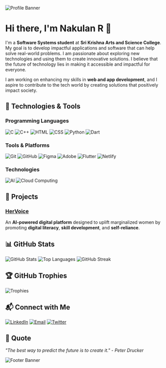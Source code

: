 ![Profile Banner](https://raw.githubusercontent.com/Nakulan12/Nakulan12/main/assets/banner.svg)

# Hi there, I'm Nakulan R 👋

I'm a **Software Systems student** at **Sri Krishna Arts and Science College**. My goal is to develop impactful applications and software that can help solve real-world problems. I am passionate about exploring new technologies and using them to create innovative solutions. I believe that the future of technology lies in making it accessible and impactful for everyone.

I am working on enhancing my skills in **web and app development**, and I aspire to contribute to the tech world by creating solutions that positively impact society.

## 🔧 Technologies & Tools

### Programming Languages
![C](https://img.shields.io/badge/C-00599C?style=flat&logo=c&logoColor=white) ![C++](https://img.shields.io/badge/C%2B%2B-00599C?style=flat&logo=c%2B%2B&logoColor=white) ![HTML](https://img.shields.io/badge/HTML-E34F26?style=flat&logo=html5&logoColor=white) ![CSS](https://img.shields.io/badge/CSS-1572B6?style=flat&logo=css3&logoColor=white) ![Python](https://img.shields.io/badge/Python-3776AB?style=flat&logo=python&logoColor=white) ![Dart](https://img.shields.io/badge/Dart-0175C2?style=flat&logo=dart&logoColor=white)

### Tools & Platforms
![Git](https://img.shields.io/badge/Git-F05032?style=flat&logo=git&logoColor=white) ![GitHub](https://img.shields.io/badge/GitHub-181717?style=flat&logo=github&logoColor=white) ![Figma](https://img.shields.io/badge/Figma-000000?style=flat&logo=figma&logoColor=white) ![Adobe](https://img.shields.io/badge/Adobe-FF0000?style=flat&logo=adobe&logoColor=white) ![Flutter](https://img.shields.io/badge/Flutter-02569B?style=flat&logo=flutter&logoColor=white) ![Netlify](https://img.shields.io/badge/Netlify-00C7B7?style=flat&logo=netlify&logoColor=white)

### Technologies
![AI](https://img.shields.io/badge/AI-FF4500?style=flat&logo=python&logoColor=white) ![Cloud Computing](https://img.shields.io/badge/Cloud%20Computing-FF9900?style=flat&logo=cloud&logoColor=white)

## 🚀 Projects

### [HerVoice](https://github.com/Nakulan12/hervoice-slytherin)
An **AI-powered digital platform** designed to uplift marginalized women by promoting **digital literacy**, **skill development**, and **self-reliance**.

## 📊 GitHub Stats

![GitHub Stats](https://github-readme-stats.vercel.app/api?username=Nakulan12&show_icons=true&hide_title=true&hide=prs&count_private=true&hide_rank=true&theme=radical)
![Top Languages](https://github-readme-stats.vercel.app/api/top-langs/?username=Nakulan12&layout=compact&theme=radical)
![GitHub Streak](https://github-readme-streak-stats.herokuapp.com/?user=Nakulan12&theme=radical)

## 🏆 GitHub Trophies
![Trophies](https://github-profile-trophy.vercel.app/?username=Nakulan12&theme=radical&no-frame=true)

## 📬 Connect with Me

[![LinkedIn](https://img.shields.io/badge/LinkedIn-0A66C2?style=flat&logo=linkedin&logoColor=white)](https://www.linkedin.com/in/nakulan-r-92ab31339)
[![Email](https://img.shields.io/badge/Email-0078D4?style=flat&logo=microsoft-outlook&logoColor=white)](mailto:nakulanr307@gmail.com)
[![Twitter](https://img.shields.io/badge/Twitter-1DA1F2?style=flat&logo=twitter&logoColor=white)](https://twitter.com/NakulanR)

## 📜 Quote
_"The best way to predict the future is to create it." - Peter Drucker_

![Footer Banner](https://raw.githubusercontent.com/Nakulan12/Nakulan12/main/assets/footer.svg)

